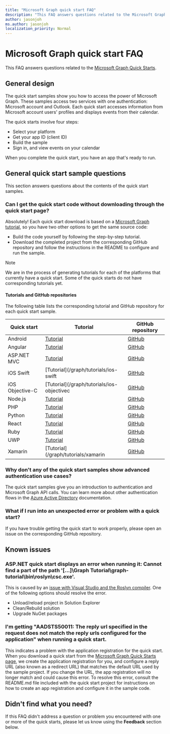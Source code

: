 ```yaml
---
title: "Microsoft Graph quick start FAQ"
description: "This FAQ answers questions related to the Microsoft Graph Quick Starts."
author: jasonjoh
ms.author: jasonjoh
localization_priority: Normal
---
```


# Microsoft Graph quick start FAQ

This FAQ answers questions related to the [Microsoft Graph Quick Starts](https://developer.microsoft.com/graph/quick-start).

## General design

The quick start samples show you how to access the power of Microsoft Graph. These samples access two services with one authentication: Microsoft account and Outlook. Each quick start accesses information from Microsoft account users' profiles and displays events from their calendar.

The quick starts involve four steps:

- Select your platform
- Get your app ID (client ID)
- Build the sample
- Sign in, and view events on your calendar

When you complete the quick start, you have an app that's ready to run.

## General quick start sample questions

<!-- markdownlint-disable MD026 -->

This section answers questions about the contents of the quick start samples.

### Can I get the quick start code without downloading through the quick start page?

Absolutely! Each quick start download is based on a [Microsoft Graph tutorial](tutorials.md), so you have two other options to get the same source code:

- Build the code yourself by following the step-by-step tutorial.
- Download the completed project from the corresponding GitHub repository and follow the instructions in the README to configure and run the sample.

> [!NOTE]
> We are in the process of generating tutorials for each of the platforms that currently have a quick start. Some of the quick starts do not have corresponding tutorials yet.

#### Tutorials and GitHub repositories

The following table lists the corresponding tutorial and GitHub repository for each quick start sample.

| Quick start | Tutorial | GitHub repository |
|-------------|----------|-------------------|
| Android | [Tutorial](/graph/tutorials/android) | [GitHub](https://github.com/microsoftgraph/msgraph-training-android) |
| Angular | [Tutorial](/graph/tutorials/angular) | [GitHub](https://github.com/microsoftgraph/msgraph-training-angularspa) |
| ASP.NET MVC | [Tutorial](/learn/modules/msgraph-build-aspnetmvc-apps) | [GitHub](https://github.com/microsoftgraph/msgraph-training-aspnetmvcapp) |
| iOS Swift | [Tutorial](/graph/tutorials/ios-swift | [GitHub](https://github.com/microsoftgraph/msgraph-training-ios-swift) |
| iOS Objective-C | [Tutorial](/graph/tutorials/ios-objectivec | [GitHub](https://github.com/microsoftgraph/msgraph-training-ios-objectivec) |
| Node.js | [Tutorial](/graph/tutorials/node) | [GitHub](https://github.com/microsoftgraph/msgraph-training-nodeexpressapp) |
| PHP | [Tutorial](/graph/tutorials/php) | [GitHub](https://github.com/microsoftgraph/msgraph-training-phpapp) |
| Python | [Tutorial](/graph/tutorials/python) | [GitHub](https://github.com/microsoftgraph/msgraph-training-pythondjangoapp) |
| React | [Tutorial](/graph/tutorials/react) | [GitHub](https://github.com/microsoftgraph/msgraph-training-reactspa) |
| Ruby | [Tutorial](/graph/tutorials/ruby) | [GitHub](https://github.com/microsoftgraph/msgraph-training-rubyrailsapp) |
| UWP | [Tutorial](/graph/tutorials/uwp) | [GitHub](https://github.com/microsoftgraph/msgraph-training-uwp) |
| Xamarin | [Tutorial](/graph/tutorials/xamarin | [GitHub](https://github.com/microsoftgraph/msgraph-training-xamarin) |

### Why don't any of the quick start samples show advanced authentication use cases?

The quick start samples give you an introduction to authentication and Microsoft Graph API calls. You can learn more about other authentication flows in the [Azure Active Directory](/azure/active-directory/develop/authentication-scenarios) documentation.

### What if I run into an unexpected error or problem with a quick start?

If you have trouble getting the quick start to work properly, please open an issue on the corresponding GitHub repository.

## Known issues

### ASP.NET quick start displays an error when running it: Cannot find a part of the path '[...]\Graph Tutorial\graph-tutorial\bin\roslyn\csc.exe'.

This is caused by an [issue with Visual Studio and the Roslyn compiler](https://github.com/dotnet/roslyn/issues/15556). One of the following options should resolve the error.

- Unload/reload project in Solution Explorer
- Clean/Rebuild solution
- Upgrade NuGet packages

### I'm getting "AADSTS50011: The reply url specified in the request does not match the reply urls configured for the application" when running a quick start.

This indicates a problem with the application registration for the quick start. When you download a quick start from the [Microsoft Graph Quick Starts page](https://developer.microsoft.com/graph/quick-start), we create the application registration for you, and configure a reply URL (also known as a redirect URL) that matches the default URL used by the sample project. If you change the URL, the app registration will no longer match and could cause this error. To resolve this error, consult the README.md file included with the quick start project for instructions on how to create an app registration and configure it in the sample code.

## Didn't find what you need?

If this FAQ didn't address a question or problem you encountered with one or more of the quick starts, please let us know using the **Feedback** section below.
